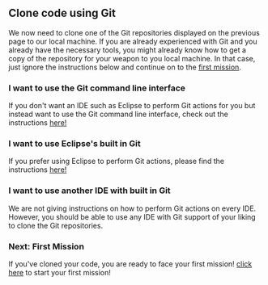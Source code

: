 ## Clone code using Git ##

We now need to clone one of the Git repositories displayed on the previous page to our local machine.
If you are already experienced with Git and you already have the necessary tools, you might already know how to get a copy of the repository for your weapon to you local machine. In that case, just ignore the instructions below and continue on to the [first mission](missions/deploy.md).


### I want to use the Git command line interface ###

If you don't want an IDE such as Eclipse to perform Git actions for you but instead want to use the Git command line interface, check out the instructions [here!](deployment/commandlinegit.md)

### I want to use Eclipse's built in Git ###

If you prefer using Eclipse to perform Git actions, please find the instructions [here!](deployment/eclipsegit.md)

### I want to use another IDE with built in Git ###

We are not giving instructions on how to perform Git actions on every IDE. However, you should be able to use any IDE with Git support of your liking to clone the Git repositories.


### Next: First Mission ###

If you've cloned your code, you are ready to face your first mission! [click here](missions/deploy.md) to start your first mission!
